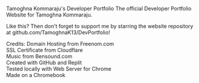 Tamoghna Kommaraju's Developer Portfolio
The official Developer Portfolio Website for Tamoghna Kommaraju.

Like this? Then don't forget to support me by starring the website repository at github.com/TamoghnaK13/DevPortfolio!

Credits:
          Domain Hosting from Freenom.com          
          SSL Certificate from Cloudflare          
          Music from Bensound.com          
          Created with GitHub and Replit          
          Tested locally with Web Server for Chrome          
          Made on a Chromebook          
